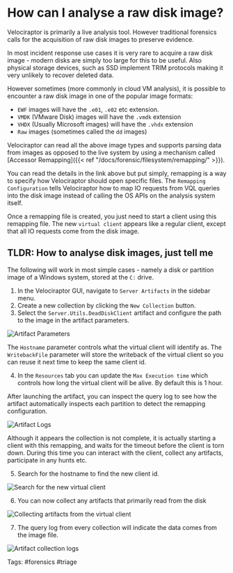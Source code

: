 # How can I analyse a raw disk image?

Velociraptor is primarily a live analysis tool. However traditional
forensics calls for the acquisition of raw disk images to preserve
evidence.

In most incident response use cases it is very rare to acquire a raw
disk image - modern disks are simply too large for this to be
useful. Also physical storage devices, such as SSD implement TRIM
protocols making it very unlikely to recover deleted data.

However sometimes (more commonly in cloud VM analysis), it is possible
to encounter a raw disk image in one of the popular image formats:

* `EWF` images will have the `.e01`, `.e02` etc extension.
* `VMDK` (VMware Disk) images will have the `.vmdk` extension
* `VHDX` (Usually Microsoft images) will have the `.vhdx` extension
* `Raw` images (sometimes called the `dd` images)

Velociraptor can read all the above image types and supports parsing
data from images as opposed to the live system by using a mechanism
called [Accessor Remapping]({{< ref
"/docs/forensic/filesystem/remapping/" >}}).

You can read the details in the link above but put simply, remapping
is a way to specify how Velociraptor should open specific files. The
`Remapping Configuration` tells Velociraptor how to map IO requests
from VQL queries into the disk image instead of calling the OS APIs on
the analysis system itself.

Once a remapping file is created, you just need to start a client
using this remapping file. The new `virtual client` appears like a
regular client, except that all IO requests come from the disk image.

## TLDR: How to analyse disk images, just tell me

The following will work in most simple cases - namely a disk or
partition image of a Windows system, stored at the `C:` drive.

1. In the Velociraptor GUI, navigate to `Server Artifacts` in the sidebar menu.
2. Create a new collection by clicking the `New Collection` button.
3. Select the `Server.Utils.DeadDiskClient` artifact and configure the
   path to the image in the artifact parameters.

![Artifact Parameters](artifact_parameters.png)

The `Hostname` parameter controls what the virtual client will
identify as. The `WritebackFile` parameter will store the writeback of
the virtual client so you can reuse it next time to keep the same
client id.

4. In the `Resources` tab you can update the `Max Execution time`
   which controls how long the virtual client will be alive. By default
   this is 1 hour.

After launching the artifact, you can inspect the query log to see how
the artifact automatically inspects each partition to detect the
remapping configuration.

![Artifact Logs](artifact_logs.png)

Although it appears the collection is not complete, it is actually
starting a client with this remapping, and waits for the timeout
before the client is torn down. During this time you can interact with
the client, collect any artifacts, participate in any hunts etc.

5. Search for the hostname to find the new client id.

![Search for the new virtual client](deaddiskhost.png)

6. You can now collect any artifacts that primarily read from the disk

![Collecting artifacts from the virtual client](collecting_from_image.png)

7. The query log from every collection will indicate the data comes
   from the image file.

![Artifact collection logs](collecting_from_image_logs.png)


Tags: #forensics #triage
